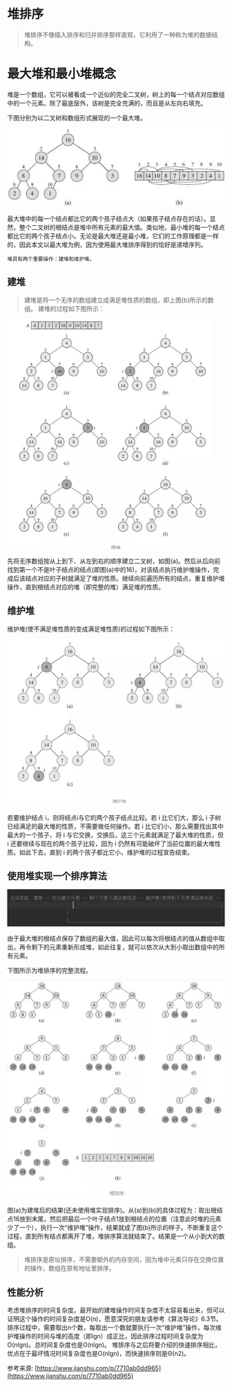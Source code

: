 # 堆排序

>堆排序不像插入排序和归并排序那样直观，它利用了一种称为堆的数据结构。

# 最大堆和最小堆概念

堆是一个数组，它可以被看成一个近似的完全二叉树，树上的每一个结点对应数组中的一个元素。除了最底层外，该树是完全充满的，而且是从左向右填充。

下图分别为以二叉树和数组形式展现的一个最大堆。

![](最大堆.png)

最大堆中的每一个结点都比它的两个孩子结点大（如果孩子结点存在的话）。显然，整个二叉树的根结点是堆中所有元素的最大值。类似地，最小堆的每一个结点都比它的两个孩子结点小。无论是最大堆还是最小堆，它们的工作原理都是一样的，因此本文以最大堆为例，因为使用最大堆排序得到的恰好是递增序列。

    堆具有两个重要操作：建堆和维护堆。

## 建堆

>建堆是将一个无序的数组建立成满足堆性质的数组，即上图(b)所示的数组。
建堆的过程如下图所示：

![](建堆的过程-将一个无序的数组建立成满足堆性质的数组.png)

先将无序数组按从上到下、从左到右的顺序建立二叉树，如图(a)。然后从后向前找到第一个不是叶子结点的结点(即图(a)中的16)，对该结点执行维护堆操作，完成后该结点对应的子树就满足了堆的性质。继续向前遍历所有的结点，重复维护堆操作，直到根结点对应的堆（即完整的堆）满足堆的性质。

## 维护堆

维护堆(使不满足堆性质的变成满足堆性质)的过程如下图所示：

![](维护堆的过程.jpg)

若要维护结点 i，则将结点i与它的两个孩子结点比较。若 i 比它们大，那么 i 子树已经满足的最大堆的性质，不需要做任何操作。若 i 比它们小，那么需要找出其中最大的一个孩子，将 i 与它交换，交换后，这三个元素就满足了最大堆的性质，但 i 还要继续与现在的两个孩子比较，因为 i 仍然有可能破坏了当前位置的最大堆性质。如此下去，直到 i 的两个孩子都比它小，维护堆的过程宣告结束。

## 使用堆实现一个排序算法

![](堆排序总体思路.jpg)

由于最大堆的根结点保存了数组的最大值，因此可以每次将根结点的值从数组中取出，再令剩下的元素重新形成堆，如此往复，就可以依次从大到小取出数组中的所有元素。

下图所示为堆排序的完整流程。

![](堆排序的过程.jpg)

图(a)为建堆后的结果(还未使用堆实现排序)。从(a)到(b)的具体过程为：取出根结点16放到末尾，然后把最后一个叶子结点1放到根结点的位置（注意此时堆的元素少了一个），执行一次“维护堆”操作，结果就成了图(b)所示的样子。不断重复这个过程，直到所有结点都离开了堆，堆排序算法就结束了。结果是一个从小到大的数组。

>堆排序是原址排序，不需要额外的内存空间，因为堆中元素只存在交换位置的操作，数组在原有地址里排序。

## 性能分析

考虑堆排序的时间复杂度。最开始的建堆操作时间复杂度不太容易看出来，但可以证明这个操作的时间复杂度是O(n)，愿意深究的朋友请参考《算法导论》6.3节。排序过程中，需要取出n个数，每取出一个数就要执行一次“维护堆”操作，每次维护堆操作的时间与堆的高度（即lgn）成正比，因此排序过程时间复杂度为O(nlgn)。总时间复杂度也是O(nlgn)。
堆排序与之后将要介绍的快速排序相比，优点在于最坏情况时间复杂度也是O(nlgn)，而快速排序则是Θ(n2)。

参考来源: [https://www.jianshu.com/p/7710ab0dd965](https://www.jianshu.com/p/7710ab0dd965)
